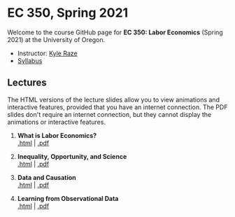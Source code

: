 # EC 350, Spring 2021

Welcome to the course GitHub page for **EC 350: Labor Economics** (Spring 2021) at the University of Oregon.

- Instructor: [Kyle Raze](https://kyleraze.com)
- [Syllabus](https://raw.githack.com/kyleraze/EC350_Labor_Economics/master/Syllabus/syllabus.pdf)

## Lectures

The HTML versions of the lecture slides allow you to view animations and interactive features, provided that you have an internet connection. The PDF slides don't require an internet connection, but they cannot display the animations or interactive features.

1. **What is Labor Economics?** <br> [.html](https://raw.githack.com/kyleraze/EC350_Labor_Economics/master/Lectures/01-Introduction/01-Introduction.html) | [.pdf](https://raw.githack.com/kyleraze/EC350_Labor_Economics/master/Lectures/01-Introduction/01-Introduction.pdf)

2. **Inequality, Opportunity, and Science** <br> [.html](https://raw.githack.com/kyleraze/EC350_Labor_Economics/master/Lectures/02-Inequality_Opportunity_Science/02-Inequality_Opportunity_Science.html) | [.pdf](https://raw.githack.com/kyleraze/EC350_Labor_Economics/master/Lectures/02-Inequality_Opportunity_Science/02-Inequality_Opportunity_Science.pdf)


3. **Data and Causation** <br> [.html](https://raw.githack.com/kyleraze/EC350_Labor_Economics/master/Lectures/03-Data_Causation/03-Data_Causation.html) | [.pdf](https://raw.githack.com/kyleraze/EC350_Labor_Economics/master/Lectures/03-Data_Causation/03-Data_Causation.pdf)

4. **Learning from Observational Data** <br> [.html](https://raw.githack.com/kyleraze/EC350_Labor_Economics/master/Lectures/04-Observational_Data/04-Observational_Data.html) | [.pdf](https://raw.githack.com/kyleraze/EC350_Labor_Economics/master/Lectures/04-Observational_Data/04-Observational_Data.pdf)